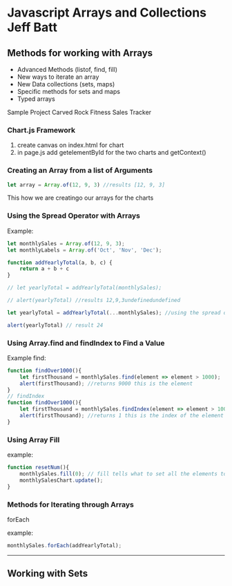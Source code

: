 # Javascript Arrays and Collections  Jeff Batt

## Methods for working with Arrays
* Advanced Methods (listof, find, fill)
* New ways to iterate an array
* New Data collections (sets, maps)
* Specific methods for sets and maps
* Typed arrays

Sample Project Carved Rock Fitness Sales Tracker

### Chart.js Framework

1. create canvas on index.html for chart
2. in page.js add getelementById for the two charts and getContext()

### Creating an Array from a list of Arguments

```javascript
let array = Array.of(12, 9, 3) //results [12, 9, 3]
```
This how we are creatingo our arrays for the charts

### Using the Spread Operator with Arrays

Example:
```javascript
let monthlySales = Array.of(12, 9, 3);
let monthlyLabels = Array.of('Oct', 'Nov', 'Dec');

function addYearlyTotal(a, b, c) {
    return a + b + c
}

// let yearlyTotal = addYearlyTotal(monthlySales);

// alert(yearlyTotal) //results 12,9,3undefinedundefined

let yearlyTotal = addYearlyTotal(...monthlySales); //using the spread operator will take each individual items in the array as individual parameters

alert(yearlyTotal) // result 24
```

### Using Array.find and findIndex to Find a Value

Example find:
```javascript
function findOver1000(){
	let firstThousand = monthlySales.find(element => element > 1000);
	alert(firstThousand); //returns 9000 this is the element
}
// findIndex
function findOver1000(){
	let firstThousand = monthlySales.findIndex(element => element > 1000);
	alert(firstThousand); //returns 1 this is the index of the element
}
```

### Using Array Fill

example:
```javascript
function resetNum(){
	monthlySales.fill(0); // fill tells what to set all the elements to...
	monthlySalesChart.update();
}
```

### Methods for Iterating through Arrays

forEach

example:
```javascript
monthlySales.forEach(addYearlyTotal);
```
-----------------------------------------------------
## Working with Sets
###
